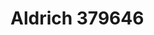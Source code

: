 <a name="material" />

# Aldrich 379646
<script type="application/ld+json">
  {
    "@context": "https://schema.org/",
    "@type": "ChemicalSubstance",
    "http://purl.org/dc/terms/conformsTo":
      {
        "@type": "CreativeWork",
        "@id": "https://bioschemas.org/profiles/ChemicalSubstance/0.4-RELEASE/"
      },
    "@id": "https://egonw.github.io/nanowiki/nanowiki414.html#material",
    "name": "Aldrich 379646",
    "sameAs: "http://127.0.0.1/mediawiki/index.php/Special:URIResolver/Aldrich_379646"
  }
</script>

